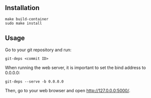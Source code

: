 ## Installation

~~~
make build-container
sudo make install
~~~

## Usage

Go to your git repository and run:
~~~
git-deps <commit ID>
~~~

When running the web server, it is important to set the bind address to 0.0.0.0:
~~~
git-deps --serve -b 0.0.0.0
~~~

Then, go to your web browser and open http://127.0.0.0:5000/.

